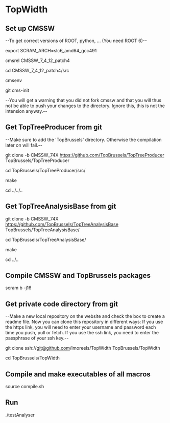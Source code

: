 # TopWidth

## Set up CMSSW

--To get correct versions of ROOT, python, ... (You need ROOT 6)--

export SCRAM_ARCH=slc6_amd64_gcc491

cmsrel CMSSW_7_4_12_patch4

cd CMSSW_7_4_12_patch4/src

cmsenv

git cms-init

--You will get a warning that you did not fork cmssw and that you will thus not be able to push your changes to the directory. Ignore this, this is not the intension anyway.--

## Get TopTreeProducer from git

--Make sure to add the 'TopBrussels' directory. Otherwise the compilation later on will fail.--

git clone -b CMSSW_74X https://github.com/TopBrussels/TopTreeProducer TopBrussels/TopTreeProducer

cd TopBrussels/TopTreeProducer/src/

make

cd ../../..

## Get TopTreeAnalysisBase from git

git clone -b CMSSW_74X https://github.com/TopBrussels/TopTreeAnalysisBase TopBrussels/TopTreeAnalysisBase/

cd TopBrussels/TopTreeAnalysisBase/

make

cd ../..

## Compile CMSSW and TopBrussels packages

scram b -j16


## Get private code directory from git

--Make a new local repository on the website and check the box to create a readme file.
Now you can clone this repository in different ways:
If you use the https link, you will need to enter your username and password each time you push, pull or fetch.
If you use the ssh link, you need to enter the passphrase of your ssh key.--

git clone ssh://git@github.com/lmoreels/TopWidth TopBrussels/TopWidth

cd TopBrussels/TopWidth


## Compile and make executables of all macros

source compile.sh

## Run

./testAnalyser
